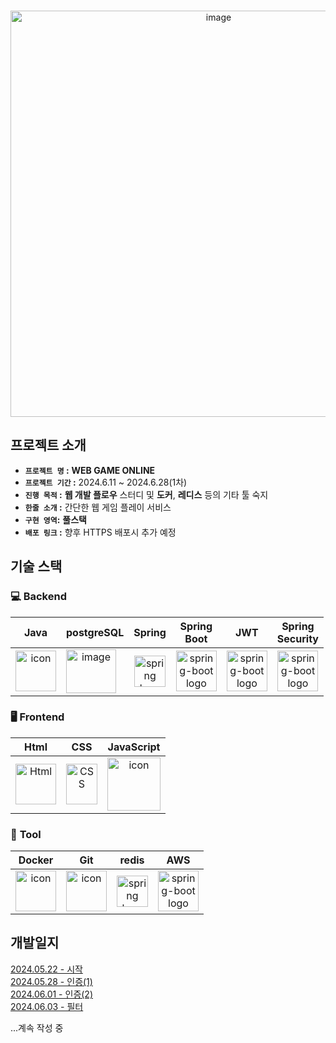 <br />

<p align="center">
  <img src="https://github.com/kimD0ngjun/web_game_online/assets/129869700/9b201c8c-0533-4b90-bed4-5229be8c57b6" alt="image" width="650" align='center' />
</p>

## 프로젝트 소개

- **`프로젝트 명` :** **WEB GAME ONLINE**
- **`프로젝트 기간` :** 2024.6.11 ~ 2024.6.28(1차)
- **`진행 목적` :** **웹 개발 플로우** 스터디 및 **도커**, **레디스** 등의 기타 툴 숙지
- **`한줄 소개` :** 간단한 웹 게임 플레이 서비스
- **`구현 영역`:** **풀스택**
- **`배포 링크` :** 향후 HTTPS 배포시 추가 예정


## 기술 스택

### <span>💻 **Backend** </span>
| Java |                                                                                                         postgreSQL                                                                                                         | Spring | Spring<br>Boot | JWT|Spring<br/>Security |
| :---: |:--------------------------------------------------------------------------------------------------------------------------------------------------------------------------------------------------------------------------:| :---: | :---: | :---: | :---: |
| <div style="display: flex; align-items: flex-start;"><img src="https://techstack-generator.vercel.app/java-icon.svg" alt="icon" width="65" height="65" /></div> | <div style="display: flex; align-items: flex-start;"><img src="https://github.com/kimD0ngjun/kimD0ngjun/assets/129869700/492ac731-e1ff-440b-9b97-6f7b39d1d5ae" alt="image" width="80" height="70" align='center' /> </div> | <img alt="spring logo" src="https://www.vectorlogo.zone/logos/springio/springio-icon.svg" height="50" width="50" > | <img alt="spring-boot logo" src="https://t1.daumcdn.net/cfile/tistory/27034D4F58E660F616" width="65" height="65" > | <img alt="spring-boot logo" src="https://play-lh.googleusercontent.com/3C-hB-KWoyWzZjUnRsXUPu-bqB3HUHARMLjUe9OmPoHa6dQdtJNW30VrvwQ1m7Pln3A" width="65" height="65" >| <img alt="spring-boot logo" src="https://blog.kakaocdn.net/dn/dIQDQP/btqZ09ESd8T/0ibqtotW52OaJS8HznXDQK/img.png" width="65" height="65" > | 

### <span> 🖥 **Frontend** </span>
| Html | CSS |                                                                          JavaScript                                                                           | 
| :---: | :---: |:-------------------------------------------------------------------------------------------------------------------------------------------------------------:| 
| <img alt="Html" src ="https://upload.wikimedia.org/wikipedia/commons/6/61/HTML5_logo_and_wordmark.svg" width="65" height="65" /> | <div style="display: flex; align-items: flex-start;"><img src="https://user-images.githubusercontent.com/111227745/210204643-4c3d065c-59ec-481d-ac13-cea795730835.png" alt="CSS" width="50" height="65" /></div> | <div style="display: flex; align-items: flex-start;"><img src="https://techstack-generator.vercel.app/js-icon.svg" alt="icon" width="85" height="85" /></div> |

### <span> 🔧 **Tool** </span>
|                                                                              Docker                                                                               |                                                                                Git                                                                                 |                                                   redis                                                    |                                                        AWS                                                         |
|:-----------------------------------------------------------------------------------------------------------------------------------------------------------------:|:------------------------------------------------------------------------------------------------------------------------------------------------------------------:|:----------------------------------------------------------------------------------------------------------:|:------------------------------------------------------------------------------------------------------------------:|
| <div style="display: flex; align-items: flex-start;"><img src="https://techstack-generator.vercel.app/docker-icon.svg" alt="icon" width="65" height="65" /></div> | <div style="display: flex; align-items: flex-start;"><img src="https://techstack-generator.vercel.app/github-icon.svg" alt="icon" width="65" height="65" /> </div> | <img alt="spring logo" src="https://github.com/kimD0ngjun/web_game_online/assets/129869700/65ee1692-682a-428e-8328-9eef51399dca" height="50" width="50" > |<img alt="spring-boot logo" src="https://techstack-generator.vercel.app/aws-icon.svg" width="65" height="65" > | 

## 개발일지


<a href="https://velog.io/@kim00ngjun_0112/%EA%B0%9C%EB%B0%9C%EC%9D%BC%EC%A7%80-%EC%8B%9C%EC%9E%91-2024.5.22" target="_blank">2024.05.22 - 시작</a><br/>
<a href="https://velog.io/@kim00ngjun_0112/%EA%B0%9C%EB%B0%9C%EC%9D%BC%EC%A7%80-%EC%8B%9C%EC%9E%91-2024.5.28" target="_blank">2024.05.28 - 인증(1)</a><br/>
<a href="https://velog.io/@kim00ngjun_0112/%EA%B0%9C%EB%B0%9C%EC%9D%BC%EC%A7%80-%EC%9D%B8%EC%A6%9D2-2024.6.1" target="_blank">2024.06.01 - 인증(2)</a><br/>
<a href="https://velog.io/@kim00ngjun_0112/%EA%B0%9C%EB%B0%9C%EC%9D%BC%EC%A7%80-%ED%95%84%ED%84%B0-2024.6.3" target="_blank">2024.06.03 - 필터</a><br/>

...계속 작성 중